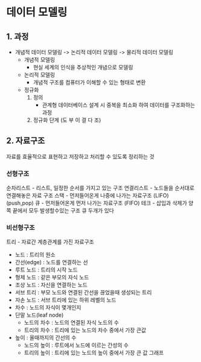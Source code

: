 # 데이터 모델링

## 1. 과정

- 개념적 데이터 모델링 -> 논리적 데이터 모델링 -> 물리적 데이터 모델링
  - 개념적 모델링
    - 현실 세계의 인식을 추상적인 개념으로 모델링
  - 논리적 모델링
    - 개념적 구조를 컴퓨터가 이해할 수 있는 형태로 변환
  * 정규화
    1. 정의
       - 관계형 데이터베이스 설계 시 중복을 최소화 하여 데이터를 구조화하는 과정
    2. 정규화 단계 (도 부 이 결 다 조)

## 2. 자료구조

자료를 효율적으로 표현하고 저장하고 처리할 수 있도록 정리하는 것

### 선형구조

순차리스트 - 리스트, 일정한 순서를 가지고 있는 구조
연결리스트 - 노드들을 순서대로 연결해놓은 자료 구조
스택 - 먼저들어온게 나중에 나가는 자료구조 (LIFO) (push,pop)
큐 - 먼저들어온게 먼저 나가는 자료구조 (FIFO)
테크 - 삽입과 삭제가 양쪽 끝에서 모두 발생할수있는 구조 큐 두개가 있다

### 비선형구조

트리 - 자료간 계층관계를 가진 자료구조

- 노드 : 트리의 원소
- 간선(edge) : 노드를 연결하는 선
- 루트 노드 : 트리의 시작 노드
- 형제 노드 : 같은 부모의 자식 노드
- 조상 노드 : 자신을 연결하는 노드
- 서브 트리 : 부모 노드와 연결된 간선을 끊었을때 생성되는 트리
- 자손 노드 : 서브 트리에 있는 하위 레벨의 노드
- 차수 : 노드의 자식이 몇개인지
- 단말 노드(leaf node) 
    - 노드의 차수 : 노드의 연결된 자식 노드의 수
    - 트리의 차수 : 트리에 있는 노드의 차수 중에서 가장 큰값
- 높이 : 올때까지의 간선의 수
    - 노드의 높이 : 루트에서 노드에 이르는 간성의 수
    - 트리의 높이 : 트리에 있는 노드의 높이 중에서 가장 큰 값
  그래프
